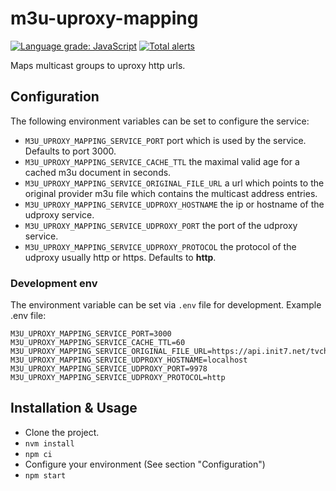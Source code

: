 # m3u-uproxy-mapping

[![Language grade: JavaScript](https://img.shields.io/lgtm/grade/javascript/g/d3r1w/m3u-uproxy-mapping.svg?logo=lgtm&logoWidth=18)](https://lgtm.com/projects/g/d3r1w/m3u-uproxy-mapping/context:javascript)
[![Total alerts](https://img.shields.io/lgtm/alerts/g/d3r1w/m3u-uproxy-mapping.svg?logo=lgtm&logoWidth=18)](https://lgtm.com/projects/g/d3r1w/m3u-uproxy-mapping/alerts/)

Maps multicast groups to uproxy http urls.

## Configuration
The following environment variables can be set to configure the service:
- `M3U_UPROXY_MAPPING_SERVICE_PORT` port which is used by the service. Defaults to port 3000.
- `M3U_UPROXY_MAPPING_SERVICE_CACHE_TTL` the maximal valid age for a cached m3u document in seconds.
- `M3U_UPROXY_MAPPING_SERVICE_ORIGINAL_FILE_URL` a url which points to the original provider m3u file 
which contains the multicast address entries.
- `M3U_UPROXY_MAPPING_SERVICE_UDPROXY_HOSTNAME` the ip or hostname of the udproxy service.
- `M3U_UPROXY_MAPPING_SERVICE_UDPROXY_PORT` the port of the udproxy service.
- `M3U_UPROXY_MAPPING_SERVICE_UDPROXY_PROTOCOL` the protocol of the udproxy usually http or https.
Defaults to **http**.

### Development env
The environment variable can be set via `.env` file for development.
Example .env file:
```
M3U_UPROXY_MAPPING_SERVICE_PORT=3000
M3U_UPROXY_MAPPING_SERVICE_CACHE_TTL=60
M3U_UPROXY_MAPPING_SERVICE_ORIGINAL_FILE_URL=https://api.init7.net/tvchannels.m3u
M3U_UPROXY_MAPPING_SERVICE_UDPROXY_HOSTNAME=localhost
M3U_UPROXY_MAPPING_SERVICE_UDPROXY_PORT=9978
M3U_UPROXY_MAPPING_SERVICE_UDPROXY_PROTOCOL=http
```
 

## Installation & Usage
- Clone the project.
- `nvm install`
- `npm ci`
- Configure your environment (See section "Configuration")
- `npm start`





